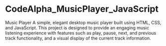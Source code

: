 # CodeAlpha_MusicPlayer_JavaScript
Music Player A simple, elegant desktop music player built using HTML, CSS, and JavaScript. This project is designed to provide an engaging music listening experience with features such as play, pause, next, and previous track functionality, and a visual display of the current track information.
